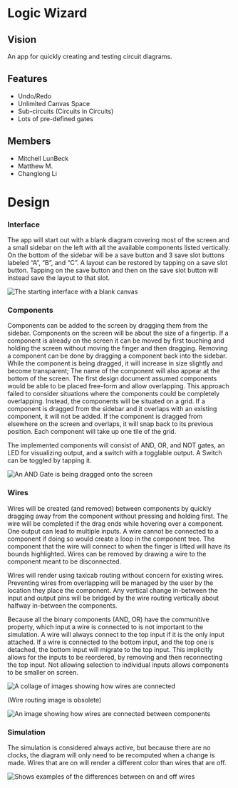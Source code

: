 # Logic Wizard

## Vision

An app for quickly creating and testing circuit diagrams.

## Features

- Undo/Redo
- Unlimited Canvas Space
- Sub-circuits (Circuits in Circuits)
- Lots of pre-defined gates

## Members

- Mitchell LunBeck
- Matthew M.
- Changlong Li

# Design

### Interface

The app will start out with a blank diagram covering most of the screen
and a small sidebar on the left with all the available components listed vertically. 
On the bottom of the sidebar will be a save button and 3 save slot buttons labeled “A”, “B”, and “C”. 
A layout can be restored by tapping on a save slot button. 
Tapping on the save button and then on the save slot button will instead save the layout to that slot.

![The starting interface with a blank canvas](https://github.com/CSUS-CSC-131-Fall-2019/Logic-Wizard/blob/master/readme_images/Starting%20Interface.png)

### Components

Components can be added to the screen by dragging them from the sidebar. 
Components on the screen will be about the size of a fingertip. 
If a component is already on the screen it can be moved by first touching 
and holding the screen without moving the finger and then dragging. 
Removing a component can be done by dragging a component back into the sidebar. 
While the component is being dragged, it will increase in size slightly and become transparent; 
The name of the component will also appear at the bottom of the screen. 
The first design document assumed components would be able to be placed 
free-form and allow overlapping. This approach failed to consider situations 
where the components could be completely overlapping. 
Instead, the components will be situated on a grid. 
If a component is dragged from the sidebar and it overlaps with an existing component, 
it will not be added. If the component is dragged from elsewhere on the screen 
and overlaps, it will snap back to its previous position. 
Each component will take up one tile of the grid. 

The implemented components will consist of AND, OR, and NOT gates, an LED for visualizing output, 
and a switch with a togglable output. A Switch can be toggled by tapping it.

![An AND Gate is being dragged onto the screen](https://github.com/CSUS-CSC-131-Fall-2019/Logic-Wizard/blob/master/readme_images/Component%20being%20dragged%20onto%20screen.png)

### Wires 

Wires will be created (and removed) between components by quickly dragging away
from the component without pressing and holding first. 
The wire will be completed if the drag ends while hovering over a component. 
One output can lead to multiple inputs. A wire cannot be connected to a component 
if doing so would create a loop in the component tree. 
The component that the wire will connect to when the finger is lifted will 
have its bounds highlighted. Wires can be removed by drawing a wire to the
component meant to be disconnected. 

Wires will render using taxicab routing without concern for existing wires. 
Preventing wires from overlapping will be managed by the user by the location they place the component. 
Any vertical change in-between the input and output pins will be bridged 
by the wire routing vertically about halfway in-between the components. 

Because all the binary components (AND, OR) have the communitive property, 
which input a wire is connected to is not important to the simulation. 
A wire will always connect to the top input if it is the only input attached. 
If a wire is connected to the bottom input, and the top one is detached, 
the bottom input will migrate to the top input. This implicitly allows for 
the inputs to be reordered, by removing and then reconnecting the top input. 
Not allowing selection to individual inputs allows components to be smaller on screen. 

![A collage of images showing how wires are connected](https://github.com/CSUS-CSC-131-Fall-2019/Logic-Wizard/blob/master/readme_images/Editing%20Wires.png)

(Wire routing image is obsolete)

![An image showing how wires are connected between components](https://github.com/CSUS-CSC-131-Fall-2019/Logic-Wizard/blob/master/readme_images/Wire%20routing.png) 

### Simulation

The simulation is considered always active, but because there are no clocks, 
the diagram will only need to be recomputed when a change is made. Wires 
that are on will render a different color than wires that are off. 

![Shows examples of the differences between on and off wires](https://github.com/CSUS-CSC-131-Fall-2019/Logic-Wizard/blob/master/readme_images/Simulation.png)
 